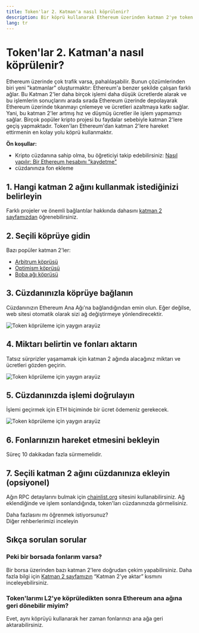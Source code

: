 ```yaml
---
title: Token'lar 2. Katman'a nasıl köprülenir?
description: Bir köprü kullanarak Ethereum üzerinden katman 2'ye token hareket ettirmeyi açıklayan rehber.
lang: tr
---
```


# Token'lar 2. Katman'a nasıl köprülenir?

Ethereum üzerinde çok trafik varsa, pahalılaşabilir. Bunun çözümlerinden biri yeni "katmanlar" oluşturmaktır: Ethereum'a benzer şekilde çalışan farklı ağlar. Bu Katman 2'ler daha birçok işlemi daha düşük ücretlerde alarak ve bu işlemlerin sonuçlarını arada sırada Ethereum üzerinde depolayarak Ethereum üzerinde tıkanmayı çnlemeye ve ücretleri azaltmaya katkı sağlar. Yani, bu katman 2'ler artmış hız ve düşmüş ücretler ile işlem yapmamızı sağlar. Birçok popüler kripto projesi bu faydalar sebebiyle katman 2'lere geçiş yapmaktadır. Token'ları Ethereum'dan katman 2'lere hareket ettirmenin en kolay yolu köprü kullanmaktır.

**Ön koşullar:**

- Kripto cüzdanına sahip olma, bu öğreticiyi takip edebilirsiniz: [Nasıl yapılır: Bir Ethereum hesabını "kaydetme"](/guides/how-to-register-an-ethereum-account/)
- cüzdanınıza fon ekleme

## 1. Hangi katman 2 ağını kullanmak istediğinizi belirleyin

Farklı projeler ve önemli bağlantılar hakkında dahasını [katman 2 sayfamızdan](/layer-2/) öğrenebilirsiniz.

## 2. Seçili köprüye gidin

Bazı popüler katman 2'ler:

- [Arbitrum köprüsü](https://bridge.arbitrum.io/?l2ChainId=42161)
- [Optimism köprüsü](https://app.optimism.io/bridge/deposit)
- [Boba ağı köprüsü](https://gateway.boba.network/)

## 3. Cüzdanınızla köprüye bağlanın

Cüzdanınızın Ethereum Ana Ağı'na bağlandığından emin olun. Eğer değilse, web sitesi otomatik olarak sizi ağ değiştirmeye yönlendirecektir.

![Token köprüleme için yaygın arayüz](./bridge1.png)

## 4. Miktarı belirtin ve fonları aktarın

Tatsız sürprizler yaşamamak için katman 2 ağında alacağınız miktarı ve ücretleri gözden geçirin.

![Token köprüleme için yaygın arayüz](./bridge2.png)

## 5. Cüzdanınızda işlemi doğrulayın

İşlemi geçirmek için ETH biçiminde bir ücret ödemeniz gerekecek.

![Token köprüleme için yaygın arayüz](./bridge3.png)

## 6. Fonlarınızın hareket etmesini bekleyin

Süreç 10 dakikadan fazla sürmemelidir.

## 7. Seçili katman 2 ağını cüzdanınıza ekleyin (opsiyonel)

Ağın RPC detaylarını bulmak için [chainlist.org](http://chainlist.org) sitesini kullanabilirsiniz. Ağ eklendiğinde ve işlem sonlandığında, token'ları cüzdanınızda görmelisiniz.
<br />

<Alert className="justify-between">
  <AlertEmoji text=":eyes:" />
  <div>Daha fazlasını mı öğrenmek istiyorsunuz?</div>
  <ButtonLink href="/guides/">
    Diğer rehberlerimizi inceleyin
  </ButtonLink>
</Alert>

## Sıkça sorulan sorular

### Peki bir borsada fonlarım varsa?

Bir borsa üzerinden bazı katman 2'lere doğrudan çekim yapabilirsiniz. Daha fazla bilgi için [Katman 2 sayfamızın](/layer-2/) “Katman 2'ye aktar” kısmını inceleyebilirsiniz.

### Token'larımı L2'ye köprüledikten sonra Ethereum ana ağına geri dönebilir miyim?

Evet, aynı köprüyü kullanarak her zaman fonlarınızı ana ağa geri aktarabilirsiniz.
